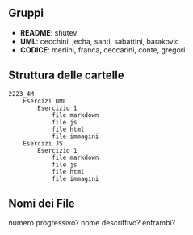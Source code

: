 ## Gruppi
- **README**: shutev
- **UML**: cecchini, jecha, santi, sabattini, barakovic
- **CODICE**: merlini, franca, ceccarini, conte, gregori

## Struttura delle cartelle
```
2223_4M
	Esercizi UML
		Esercizio 1
			file markdown
			file js
			file html
			file immagini
	Esercizi JS
		Esercizio 1
			file markdown
			file js
			file html
			file immagini
```
## Nomi dei File
numero progressivo? nome descrittivo? entrambi?




